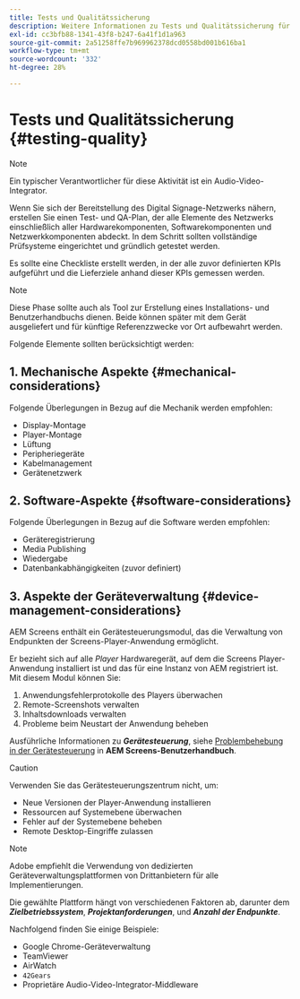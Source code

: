 ```yaml
---
title: Tests und Qualitätssicherung
description: Weitere Informationen zu Tests und Qualitätssicherung für AEM Screens finden Sie im Best Practices-Handbuch.
exl-id: cc3bfb88-1341-43f8-b247-6a41f1d1a963
source-git-commit: 2a51258ffe7b969962378dcd0558bd001b616ba1
workflow-type: tm+mt
source-wordcount: '332'
ht-degree: 28%

---
```


# Tests und Qualitätssicherung {#testing-quality}

>[!NOTE]
>Ein typischer Verantwortlicher für diese Aktivität ist ein Audio-Video-Integrator.

Wenn Sie sich der Bereitstellung des Digital Signage-Netzwerks nähern, erstellen Sie einen Test- und QA-Plan, der alle Elemente des Netzwerks einschließlich aller Hardwarekomponenten, Softwarekomponenten und Netzwerkkomponenten abdeckt.
In dem Schritt sollten vollständige Prüfsysteme eingerichtet und gründlich getestet werden.

Es sollte eine Checkliste erstellt werden, in der alle zuvor definierten KPIs aufgeführt und die Lieferziele anhand dieser KPIs gemessen werden.

>[!NOTE]
>
>Diese Phase sollte auch als Tool zur Erstellung eines Installations- und Benutzerhandbuchs dienen. Beide können später mit dem Gerät ausgeliefert und für künftige Referenzzwecke vor Ort aufbewahrt werden.

Folgende Elemente sollten berücksichtigt werden:

## 1. Mechanische Aspekte {#mechanical-considerations}

Folgende Überlegungen in Bezug auf die Mechanik werden empfohlen:

* Display-Montage
* Player-Montage
* Lüftung
* Peripheriegeräte
* Kabelmanagement
* Gerätenetzwerk

## 2. Software-Aspekte {#software-considerations}

Folgende Überlegungen in Bezug auf die Software werden empfohlen:

* Geräteregistrierung
* Media Publishing
* Wiedergabe
* Datenbankabhängigkeiten (zuvor definiert)


## 3. Aspekte der Geräteverwaltung {#device-management-considerations}

AEM Screens enthält ein Gerätesteuerungsmodul, das die Verwaltung von Endpunkten der Screens-Player-Anwendung ermöglicht.

Er bezieht sich auf alle *Player* Hardwaregerät, auf dem die Screens Player-Anwendung installiert ist und das für eine Instanz von AEM registriert ist.
Mit diesem Modul können Sie:

1. Anwendungsfehlerprotokolle des Players überwachen
1. Remote-Screenshots verwalten
1. Inhaltsdownloads verwalten
1. Probleme beim Neustart der Anwendung beheben

Ausführliche Informationen zu ***Gerätesteuerung***, siehe [Problembehebung in der Gerätesteuerung](https://experienceleague.adobe.com/en/docs/experience-manager-screens/user-guide/troubleshooting/monitoring-screens) in **AEM Screens-Benutzerhandbuch**.

>[!CAUTION]
>
>Verwenden Sie das Gerätesteuerungszentrum nicht, um:
>
>* Neue Versionen der Player-Anwendung installieren
>* Ressourcen auf Systemebene überwachen
>* Fehler auf der Systemebene beheben
>* Remote Desktop-Eingriffe zulassen


>[!NOTE]
>
> Adobe empfiehlt die Verwendung von dedizierten Geräteverwaltungsplattformen von Drittanbietern für alle Implementierungen.

Die gewählte Plattform hängt von verschiedenen Faktoren ab, darunter dem ***Zielbetriebssystem***, ***Projektanforderungen***, und ***Anzahl der Endpunkte***.

Nachfolgend finden Sie einige Beispiele:

* Google Chrome-Geräteverwaltung
* TeamViewer
* AirWatch
* `42Gears`
* Proprietäre Audio-Video-Integrator-Middleware
